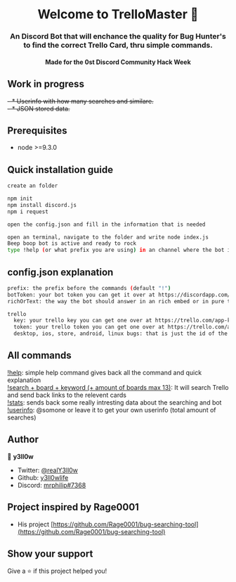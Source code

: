 <h1 align="center">Welcome to TrelloMaster 👋</h1>
<p>
</p>

<h3 align="center">An Discord Bot that will enchance the  quality for Bug Hunter&#39;s to find the correct Trello Card, thru simple commands.</h6>
<h4 align="center">Made for the 0st Discord Community Hack Week</h6>

## Work in progress
~~- * Userinfo with how many searches and similare.~~  
~~- * JSON stored data.~~

## Prerequisites

- node &gt;=9.3.0

## Quick installation guide
```sh
create an folder

npm init
npm install discord.js
npm i request

open the config.json and fill in the information that is needed

open an terminal, navigate to the folder and write node index.js
Beep boop bot is active and ready to rock
type !help (or what prefix you are using) in an channel where the bot is online to see all the commands
```

## config.json explanation
```sh
prefix: the prefix before the commands (default "!")
botToken: your bot token you can get it over at https://discordapp.com/developers/applications/
richOrText: the way the bot should answer in an rich embed or in pure text form (default "rich")

trello
  key: your trello key you can get one over at https://trello.com/app-key
  token: your trello token you can get one over at https://trello.com/app-key
  desktop, ios, store, android, linux bugs: that is just the id of the board nothing to worry about

```
## All commands
[!help](https://gyazo.com/08dfe2a9169fed21e28f8f0439b3dbc7): simple help command gives back all the command and quick explanation  
[!search + board + keyword (+ amount of boards max 13)](https://gyazo.com/9f40ffab4c18007720e8e988dd4308d3): It will search Trello and send back links to the relevent cards  
[!stats](https://gyazo.com/d18652f6a5d5492c9a68412d0e893ffa): sends back some really intresting data about the searching and bot  
[!userinfo](https://gyazo.com/4196a653029f41f7094568845c436303): @somone or leave it to get your own userinfo (total amount of searches)  

## Author
👤 **y3ll0w**

* Twitter: [@realY3ll0w](https://twitter.com/realY3ll0w)
* Github: [y3ll0wlife](https://github.com/y3ll0wlife)
* Discord: [mrphilip#7368](http://discordapp.com)

## Project inspired by Rage0001
* His project [https://github.com/Rage0001/bug-searching-tool](https://github.com/Rage0001/bug-searching-tool)


## Show your support
Give a ⭐️ if this project helped you!
